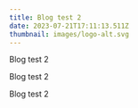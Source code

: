 ```yaml
---
title: Blog test 2
date: 2023-07-21T17:11:13.511Z
thumbnail: images/logo-alt.svg
---
```

Blog test 2

Blog test 2

Blog test 2